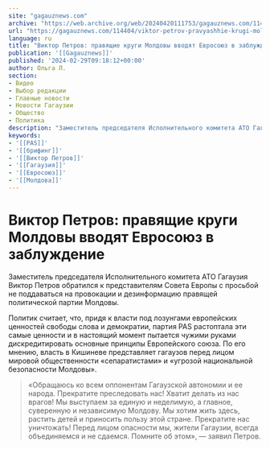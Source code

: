 ```yaml
---
site: "gagauznews.com"
archive: "https://web.archive.org/web/20240420111753/gagauznews.com/114404/viktor-petrov-pravyashhie-krugi-moldovy-vvodyat-evrosoyuz-v-zabluzhdenie.html"
url: "https://gagauznews.com/114404/viktor-petrov-pravyashhie-krugi-moldovy-vvodyat-evrosoyuz-v-zabluzhdenie.html"
language: ru
title: "Виктор Петров: правящие круги Молдовы вводят Евросоюз в заблуждение"
publication: '[[Gagauznews]]'
published: '2024-02-29T09:18:12+00:00'
author: Ольга Л.
section:
- Видео
- Выбор редакции
- Главные новости
- Новости Гагаузии
- Общество
- Политика
description: "Заместитель председателя Исполнительного комитета АТО Гагаузия Виктор Петров обратился к представителям Совета Европы с просьбой не поддаваться на провокации и дезинформацию правящей политической партии Молдовы. Политик считает, что, придя к власти под лозунгами европейских ценностей свободы слова и демократии, партия PAS растоптала эти самые ценности и в настоящий момент пытается чужими руками дискредитировать основные принципы Европейского союза. По его мнению, власть в Кишиневе представляет гагаузов перед лицом мировой общественности «сепаратистами» и «угрозой национальной безопасности Молдовы». «Обращаюсь ко всем оппонентам Гагаузской автономии и ее народа. Прекратите преследовать нас! Хватит делать из нас врагов! Мы выступаем за единую и неделимую, а главное, […]"
keywords:
- '[[PAS]]'
- '[[брифинг]]'
- '[[Виктор Петров]]'
- '[[Гагаузия]]'
- '[[Евросоюз]]'
- '[[Молдова]]'
---
```


# Виктор Петров: правящие круги Молдовы вводят Евросоюз в заблуждение

Заместитель председателя Исполнительного комитета АТО Гагаузия Виктор Петров обратился к представителям Совета Европы с просьбой не поддаваться на провокации и дезинформацию правящей политической партии Молдовы.

Политик считает, что, придя к власти под лозунгами европейских ценностей свободы слова и демократии, партия PAS растоптала эти самые ценности и в настоящий момент пытается чужими руками дискредитировать основные принципы Европейского союза. По его мнению, власть в Кишиневе представляет гагаузов перед лицом мировой общественности «сепаратистами» и «угрозой национальной безопасности Молдовы».

> «Обращаюсь ко всем оппонентам Гагаузской автономии и ее народа. Прекратите преследовать нас! Хватит делать из нас врагов! Мы выступаем за единую и неделимую, а главное, суверенную и независимую Молдову. Мы хотим жить здесь, растить детей и приносить пользу этой стране. Прекратите нас уничтожать! Перед лицом опасности мы, жители Гагаузии, всегда объединяемся и не сдаемся. Помните об этом», — заявил Петров.